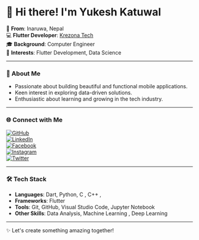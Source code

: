 # 👋 Hi there! I'm Yukesh Katuwal

🏡 **From**: Inaruwa, Nepal  
💻 **Flutter Developer**: [Krezona Tech](https://krezona.tech)  
🎓 **Background**: Computer Engineer  
🌟 **Interests**: Flutter Development, Data Science  

---

### 🚀 About Me  
- Passionate about building beautiful and functional mobile applications.  
- Keen interest in exploring data-driven solutions.  
- Enthusiastic about learning and growing in the tech industry.  

---

### 🌐 Connect with Me  
[![GitHub](https://img.shields.io/badge/GitHub-%2312100E.svg?style=for-the-badge&logo=github&logoColor=white)](https://github.com/Ukeshgit)  
[![LinkedIn](https://img.shields.io/badge/LinkedIn-%230077B5.svg?style=for-the-badge&logo=linkedin&logoColor=white)](https://www.linkedin.com/in/yukesh-katuwal-3b5325209/)  
[![Facebook](https://img.shields.io/badge/Facebook-%231877F2.svg?style=for-the-badge&logo=facebook&logoColor=white)](https://www.facebook.com/katuwalukes)  
[![Instagram](https://img.shields.io/badge/Instagram-%23E4405F.svg?style=for-the-badge&logo=instagram&logoColor=white)](https://www.instagram.com/yukeskatwal/)  
[![Twitter](https://img.shields.io/badge/Twitter-%231DA1F2.svg?style=for-the-badge&logo=twitter&logoColor=white)](https://x.com/yukeskatuwal)  

---

### 🛠️ Tech Stack  
- **Languages**: Dart, Python, C , C++ , 
- **Frameworks**: Flutter  
- **Tools**: Git, GitHub, Visual Studio Code, Jupyter Notebook  
- **Other Skills**: Data Analysis, Machine Learning  , Deep Learning

---

✨ Let's create something amazing together!  

